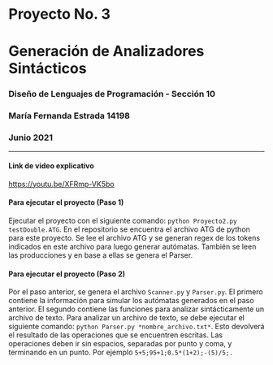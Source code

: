 # Proyecto No. 3
# Generación de Analizadores Sintácticos

### Diseño de Lenguajes de Programación - Sección 10
### María Fernanda Estrada 14198
### Junio 2021
------------------------------------------------------------------------------------------------------
#### Link de video explicativo
https://youtu.be/XFRmp-VK5bo
#### Para ejecutar el proyecto (Paso 1)
Ejecutar el proyecto con el siguiente comando: `python Proyecto2.py testDouble.ATG`. En el repositorio se encuentra el archivo ATG de python para este proyecto. Se lee el archivo ATG y se generan regex de los tokens indicados en este archivo para luego generar autómatas. También se leen las producciones y en base a ellas se genera el Parser.
#### Para ejecutar el proyecto (Paso 2)
Por el paso anterior, se genera el archivo `Scanner.py` y `Parser.py`. El primero contiene la información para simular los autómatas generados en el paso anterior. El segundo contiene las funciones para analizar sintácticamente un archivo de texto. Para analizar un archivo de texto, se debe ejecutar el siguiente comando: `python Parser.py *nombre_archivo.txt*`. Esto devolverá el resultado de las operaciones que se encuentren escritas. Las operaciones deben ir sin espacios, separadas por punto y coma, y terminando en un punto. Por ejemplo `5+5;95+1;0.5*(1+2);-(5)/5;.`
